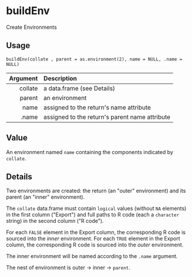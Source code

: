 buildEnv
========

Create Environments

Usage
-----

    buildEnv(collate , parent = as.environment(2), name = NULL, .name = NULL)

| Argument | Description                                    |
| -------: | :--------------------------------------------- |
|  collate | a data.frame (see Details)                     |
|   parent | an environment                                 |
|     name | assigned to the return's name attribute        |
|    .name | assigned to the return's parent name attribute |

Value
-----

An environment named `name` containing the components indicated by `collate`.

Details
-------

Two environments are created: the return (an "outer" environment) and
its parent (an "inner" environment).

The `collate` data.frame must contain
`logical` values (without `NA` elements) in the first column ("Export") and
full paths to R code (each a `character` string) in the second column ("R code").

For each `FALSE` element in the Export column,
the corresponding R code is sourced into the _inner_ environment.
For each `TRUE` element in the Export column,
the corresponding R code is sourced into the _outer_ environment.

The inner environment will be named according to the `.name` argument.

The nest of environment is outer -> inner -> `parent`.

